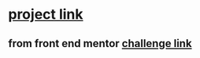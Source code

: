 # [project link](https://ymhaah.github.io/order-summary-component/)
## from front end mentor [challenge link](https://www.frontendmentor.io/challenges/order-summary-component-QlPmajDUj)

